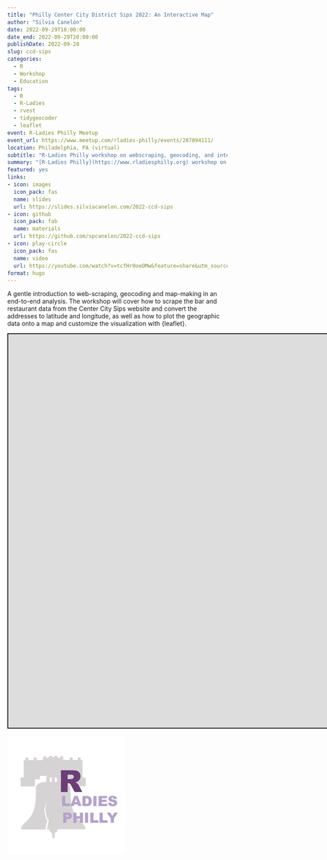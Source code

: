 ```yaml
---
title: "Philly Center City District Sips 2022: An Interactive Map"
author: "Silvia Canelón"
date: 2022-09-29T18:00:00
date_end: 2022-09-29T20:00:00
publishDate: 2022-09-28
slug: ccd-sips
categories:
  - R
  - Workshop
  - Education
tags:
  - R
  - R-Ladies
  - rvest
  - tidygeocoder
  - leaflet
event: R-Ladies Philly Meetup
event_url: https://www.meetup.com/rladies-philly/events/287894111/
location: Philadelphia, PA (virtual)
subtitle: "R-Ladies Philly workshop on webscraping, geocoding, and interactive map-making"
summary: "[R-Ladies Philly](https://www.rladiesphilly.org) workshop on webscraping, geocoding, and interactive map-making"
featured: yes
links:
- icon: images
  icon_pack: fas
  name: slides
  url: https://slides.silviacanelon.com/2022-ccd-sips
- icon: github
  icon_pack: fab
  name: materials
  url: https://github.com/spcanelon/2022-ccd-sips
- icon: play-circle
  icon_pack: fas
  name: video
  url: https://youtube.com/watch?v=tcfHr0oeOMw&feature=share&utm_source=EKLEiJECCKjOmKnC5IiRIQ
format: hugo
---
```




<script src="index_files/libs/fitvids-2.1.1/fitvids.min.js"></script>


A gentle introduction to web-scraping, geocoding and map-making in an end-to-end analysis. The workshop will cover how to scrape the bar and restaurant data from the Center City Sips website and convert the addresses to latitude and longitude, as well as how to plot the geographic data onto a map and customize the visualization with {leaflet}.

<div class="shareagain" style="min-width:300px;margin:1em auto;" data-exeternal="1">
<iframe src="https://slides.silviacanelon.com/2022-ccd-sips" width="1600" height="900" style="border:2px solid currentColor;" loading="lazy" allowfullscreen></iframe>
<script>fitvids('.shareagain', {players: 'iframe'});</script>
</div>

<img src="rladies-philly.jpg" data-fig-align="center" data-fig-alt="R-Ladies logo featuring the Liberty Bell" />
